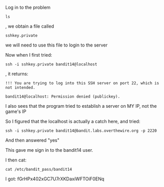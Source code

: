 Log in to the problem

```
ls

```
, we obtain a file called
```
sshkey.private
```
we will need to use this file to login to the server

Now when I first tried: 

```
ssh -i sshkey.private bandit14@localhost
```

, it returns: 

```
!!! You are trying to log into this SSH server on port 22, which is not intended.

bandit14@localhost: Permission denied (publickey).
```

I also sees that the program tried to establish a server on MY IP, not the game's IP

So I figured that the localhost is actually a catch here, and tried: 

```
ssh -i sshkey.private bandit14@bandit.labs.overthewire.org -p 2220
```

And then answered "yes"

This gave me sign in to the bandit14 user.

I then cat:

```
cat /etc/bandit_pass/bandit14
```


I got:  fGrHPx402xGC7U7rXKDaxiWFTOiF0ENq
